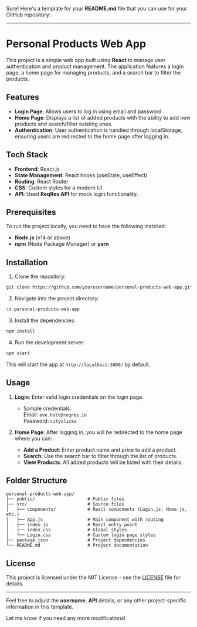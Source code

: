 Sure! Here's a template for your **README.md** file that you can use for your GitHub repository:

---

# Personal Products Web App

This project is a simple web app built using **React** to manage user authentication and product management. The application features a login page, a home page for managing products, and a search bar to filter the products.

## Features

- **Login Page**: Allows users to log in using email and password. 
- **Home Page**: Displays a list of added products with the ability to add new products and search/filter existing ones.
- **Authentication**: User authentication is handled through localStorage, ensuring users are redirected to the home page after logging in.

## Tech Stack

- **Frontend**: React.js
- **State Management**: React hooks (useState, useEffect)
- **Routing**: React Router
- **CSS**: Custom styles for a modern UI
- **API**: Used **ReqRes API** for mock login functionality.

## Prerequisites

To run the project locally, you need to have the following installed:

- **Node.js** (v14 or above)
- **npm** (Node Package Manager) or **yarn**

## Installation

1. Clone the repository:

```bash
git clone https://github.com/yourusername/personal-products-web-app.git
```

2. Navigate into the project directory:

```bash
cd personal-products-web-app
```

3. Install the dependencies:

```bash
npm install
```

4. Run the development server:

```bash
npm start
```

This will start the app at `http://localhost:3000/` by default.

## Usage

1. **Login**: Enter valid login credentials on the login page.
   - Sample credentials:  
     Email: `eve.holt@reqres.in`  
     Password: `cityslicka`
   
2. **Home Page**: After logging in, you will be redirected to the home page where you can:
   - **Add a Product**: Enter product name and price to add a product.
   - **Search**: Use the search bar to filter through the list of products.
   - **View Products**: All added products will be listed with their details.

## Folder Structure

```plaintext
personal-products-web-app/
├── public/                    # Public files
├── src/                       # Source files
│   ├── components/            # React components (Login.js, Home.js, etc.)
│   ├── App.js                 # Main component with routing
│   ├── index.js               # React entry point
│   ├── index.css              # Global styles
│   └── Login.css              # Custom login page styles
├── package.json               # Project dependencies
└── README.md                  # Project documentation
```

## License

This project is licensed under the MIT License - see the [LICENSE](LICENSE) file for details.

---

Feel free to adjust the **username**, **API** details, or any other project-specific information in this template.

Let me know if you need any more modifications!
